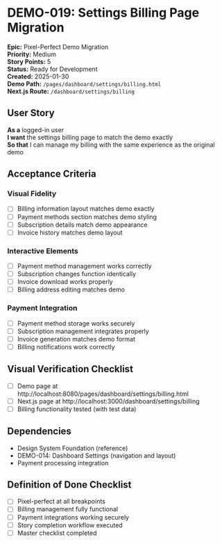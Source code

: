 # DEMO-019: Settings Billing Page Migration

**Epic:** Pixel-Perfect Demo Migration  
**Priority:** Medium  
**Story Points:** 5  
**Status:** Ready for Development  
**Created:** 2025-01-30  
**Demo Path:** `/pages/dashboard/settings/billing.html`  
**Next.js Route:** `/dashboard/settings/billing`

## User Story

**As a** logged-in user  
**I want** the settings billing page to match the demo exactly  
**So that** I can manage my billing with the same experience as the original demo

## Acceptance Criteria

### Visual Fidelity
- [ ] Billing information layout matches demo exactly
- [ ] Payment methods section matches demo styling
- [ ] Subscription details match demo appearance
- [ ] Invoice history matches demo layout

### Interactive Elements
- [ ] Payment method management works correctly
- [ ] Subscription changes function identically
- [ ] Invoice download works properly
- [ ] Billing address editing matches demo

### Payment Integration
- [ ] Payment method storage works securely
- [ ] Subscription management integrates properly
- [ ] Invoice generation matches demo format
- [ ] Billing notifications work correctly

## Visual Verification Checklist
- [ ] Demo page at http://localhost:8080/pages/dashboard/settings/billing.html
- [ ] Next.js page at http://localhost:3000/dashboard/settings/billing
- [ ] Billing functionality tested (with test data)

## Dependencies
- Design System Foundation (reference)
- DEMO-014: Dashboard Settings (navigation and layout)
- Payment processing integration

## Definition of Done Checklist
- [ ] Pixel-perfect at all breakpoints
- [ ] Billing management fully functional
- [ ] Payment integrations working securely
- [ ] Story completion workflow executed
- [ ] Master checklist completed